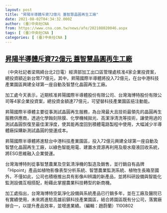 ```yaml
---
layout: post
title: "昇陽半導體斥資72億元 蓋智慧晶圓再生工廠"
date: 2021-08-02T04:34:32.000Z
author: (臺)中央社CNA
from: https://www.cna.com.tw/news/afe/202108020046.aspx
tags: [ (臺)中央社CNA ]
categories: [ (臺)中央社CNA ]
---
```

<!--1627878872000-->
[昇陽半導體斥資72億元 蓋智慧晶圓再生工廠](https://www.cna.com.tw/news/afe/202108020046.aspx)
------

<div>
<div></div><div class="paragraph"><p>（中央社記者梁珮綺台北2日電）經濟部加工出口區管理處核准4家企業投資案，總投資額近新台幣77億元，其中，昇陽國際半導體將投入72億元，在台中港科技產業園區興建全球第一座自動及智慧化晶圓再生工廠。</p><p>加工處今天表示，近期核准昇陽國際半導體股份有限公司、台灣海博特股份有限公司等4家企業投資案，總投資金額達77億元，可望替科技產業園區挹注動能。</p><p>昇陽國際半導體主要從事測試晶圓再生服務，為台灣最大且技術最領先的晶圓再生服務供應商，透過化學蝕刻除膜、化學機械拋光、高潔淨清洗等技術，讓使用過的測試晶圓恢復至最佳潔淨度，使其能再度回到積體電路製程中使用，大幅減少半導體廠採購新測試晶圓的營運成本。</p><p>昇陽國際半導體將進駐台中港科技產業園區，投入72億元興建全球第一座自動及智慧化晶圓再生工廠，以綠色智能用電、建置水資源再利用及廢水廢液回收系統，將ESG思維融入企業營運。</p><p>台灣海博特則從事智慧農業及空氣清淨機的製造及銷售，並行銷自有品牌「Hipoint」產品如植物影像表型分析系統、智慧農業監測系統、植物生長箱至國外，不僅如此，公司也積極推出具有影像AI辨識的新產品，並將科研設備與智能化監測設備互相搭配，盼藉此掌握農業科技轉型的新商機。</p><p>加工處指出，台灣海博特空氣淨化設備與系統產品已行銷多年，並在工廠及醫院已有實績使用，未來將進駐高雄前鎮科技產業園區，結合將園區既有分公司，落實廠辦合一，以提升產品效率，並增進業績。（編輯：趙蔚蘭）1100802</p></div>
</div>
